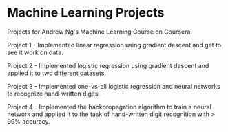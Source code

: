 # Machine Learning Projects
Projects for Andrew Ng's Machine Learning Course on Coursera

Project 1 - Implemented linear regression using gradient descent and get to see it work on data.

Project 2 - Implemented logistic regression using gradient descent and applied it to two different datasets.

Project 3 - Implemented one-vs-all logistic regression and neural networks to recognize hand-written digits.

Project 4 - Implemented the backpropagation algorithm to train a neural network and applied it to the task of hand-written digit recognition with > 99% accuracy.
